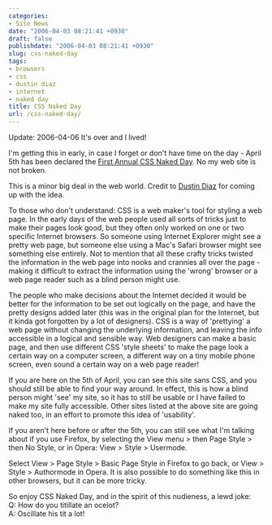 ```yaml
---
categories:
- Site News
date: "2006-04-03 08:21:41 +0930"
draft: false
publishdate: "2006-04-03 08:21:41 +0930"
slug: css-naked-day
tags:
- browsers
- css
- dustin diaz
- internet
- naked day
title: CSS Naked Day
url: /css-naked-day/
---
```

<span class="update"><span class="date">Update: 2006-04-06</span> It's
over and I lived!</span>

I'm getting this in early, in case I forget or don't have time on the
day - April 5th has been declared the [First Annual CSS Naked
Day](http://naked.dustindiaz.com/ "Web Standards Naked Day Host Website").
No my web site is not broken.

This is a minor big deal in the web world. Credit to [Dustin
Diaz](http://www.dustindiaz.com/naked-day/ "Post that first promoted Naked CSS Day")
for coming up with the idea.

To those who don't understand: CSS is a web maker's tool for styling a
web page. In the early days of the web people used all sorts of tricks
just to make their pages look good, but they often only worked on one or
two specific Internet browsers. So someone using Internet Explorer might
see a pretty web page, but someone else using a Mac's Safari browser
might see something else entirely. Not to mention that all these crafty
tricks twisted the information in the web page into nooks and crannies
all over the page - making it difficult to extract the information using
the 'wrong' browser or a web page reader such as a blind person might
use.

The people who make decisions about the Internet decided it would be
better for the information to be set out logically on the page, and have
the pretty designs added later (this was in the original plan for the
Internet, but it kinda got forgotten by a lot of designers). CSS is a
way of 'prettying' a web page without changing the underlying
information, and leaving the info accessible in a logical and sensible
way. Web designers can make a basic page, and then use different CSS
'style sheets' to make the page look a certain way on a computer screen,
a different way on a tiny mobile phone screen, even sound a certain way
on a web page reader!

If you are here on the 5th of April, you can see this site sans CSS, and
you should still be able to find your way around. In effect, this is how
a blind person might 'see' my site, so it has to still be usable or I
have failed to make my site fully accessible. Other sites listed at the
above site are going naked too, in an effort to promote this idea of
'usability'.

If you aren't here before or after the 5th, you can still see what I'm
talking about if you use Firefox, by selecting the View menu &gt; then
Page Style &gt; then No Style, or in Opera: View &gt; Style &gt;
Usermode.

Select View &gt; Page Style &gt; Basic Page Style in Firefox to go back,
or View &gt; Style &gt; Authormode in Opera. It is also possible to do
something like this in other browsers, but it can be more tricky.

So enjoy CSS Naked Day, and in the spirit of this nudieness, a lewd
joke:\
Q: How do you titillate an ocelot?\
A: Oscillate his tit a lot!